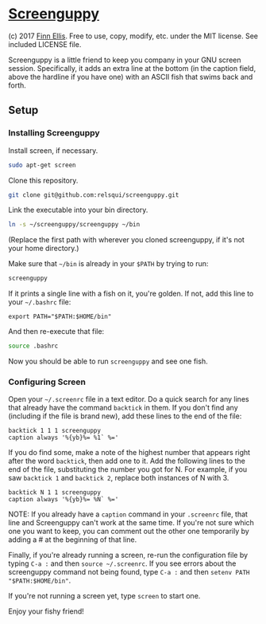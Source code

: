 # [Screenguppy](https://github.com/relsqui/screenguppy)

(c) 2017 [Finn Ellis](mailto:relsqui@chiliahedron.com). Free to use, copy,
modify, etc. under the MIT license. See included LICENSE file.

Screenguppy is a little friend to keep you company in your GNU screen session.
Specifically, it adds an extra line at the bottom (in the caption field, above
the hardline if you have one) with an ASCII fish that swims back and forth.


## Setup

### Installing Screenguppy

Install screen, if necessary.

```bash
sudo apt-get screen
```

Clone this repository.

```bash
git clone git@github.com:relsqui/screenguppy.git

```

Link the executable into your bin directory.

```bash
ln -s ~/screenguppy/screenguppy ~/bin
```

(Replace the first path with wherever you cloned screenguppy, if it's not
your home directory.)

Make sure that `~/bin` is already in your `$PATH` by trying to run:

```bash
screenguppy
```

If it prints a single line with a fish on it, you're golden. If not,
add this line to your `~/.bashrc` file:

```
export PATH="$PATH:$HOME/bin"
```

And then re-execute that file:

```bash
source .bashrc
```

Now you should be able to run `screenguppy` and see one fish.


### Configuring Screen

Open your `~/.screenrc` file in a text editor. Do a quick search for any
lines that already have the command `backtick` in them. If you don't find any
(including if the file is brand new), add these lines to the end of the file:

```
backtick 1 1 1 screenguppy
caption always '%{yb}%= %1` %='
```

If you do find some, make a note of the highest number that appears right
after the word `backtick`, then add one to it. Add the following lines
to the end of the file, substituting the number you got for N. For
example, if you saw `backtick 1` and `backtick 2`, replace both
instances of N with 3.


```
backtick N 1 1 screenguppy
caption always '%{yb}%= %N` %='
```

NOTE: If you already have a `caption` command in your `.screenrc` file,
that line and Screenguppy can't work at the same time. If you're not sure
which one you want to keep, you can comment out the other one temporarily
by adding a # at the beginning of that line.

Finally, if you're already running a screen, re-run the configuration file
by typing `C-a :` and then `source ~/.screenrc`. If you see errors about
the screenguppy command not being found, type `C-a :` and then
`setenv PATH "$PATH:$HOME/bin"`. 

If you're not running a screen yet, type `screen` to start one.

Enjoy your fishy friend!
